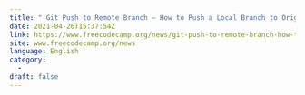 ```yaml
---
title: " Git Push to Remote Branch – How to Push a Local Branch to Origin "
date: 2021-04-26T15:37:54Z
link: https://www.freecodecamp.org/news/git-push-to-remote-branch-how-to-push-a-local-branch-to-origin/?utm_medium=RSS&utm_source=news.12bit.vn
site: www.freecodecamp.org/news
language: English
category:
  -   
draft: false
---
```

